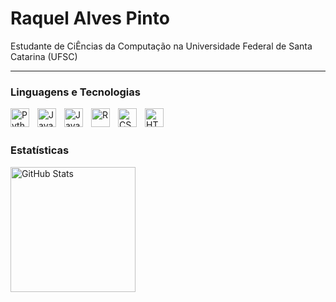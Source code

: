 # Raquel Alves Pinto

Estudante de CiÊncias da Computação na Universidade Federal de Santa Catarina (UFSC)

---
### Linguagens e Tecnologias

<img 
  align="left"
  alt="Python"
  title="Python"
  width="30px"
  style="padding-right: 10px;"
  src="https://cdn.jsdelivr.net/gh/devicons/devicon@latest/icons/python/python-original.svg" 
/>
<img 
  align="left"
  alt="Java"
  title="Java"
  width="30px"
  style="padding-right: 10px;"
  src="https://cdn.jsdelivr.net/gh/devicons/devicon@latest/icons/java/java-original.svg"      
/>
<img 
  align="left"
  alt="JavaScript"
  title="JavaScript"
  width="30px"
  style="padding-right: 10px;"
  src="https://cdn.jsdelivr.net/gh/devicons/devicon@latest/icons/javascript/javascript-original.svg"
/>
<img 
  align="left"
  alt="R"
  title="R"
  width="30px"
  style="padding-right: 10px;"
  src="https://cdn.jsdelivr.net/gh/devicons/devicon@latest/icons/rstudio/rstudio-original.svg"
/>
<img 
  align="left"
  alt="CSS"
  title="CSS"
  width="30px"
  style="padding-right: 10px;"
  src="https://cdn.jsdelivr.net/gh/devicons/devicon@latest/icons/css3/css3-original.svg"
/>
<img 
  align="left"
  alt="HTML"
  title="HTML"
  width="30px"
  style="padding-right: 10px;"
  src="https://cdn.jsdelivr.net/gh/devicons/devicon@latest/icons/html5/html5-original.svg"
/>  
<br/>

### Estatísticas

<img
  align="left"
  alt="GitHub Stats"
  height="200px"
  style="padding-right: 10px;"
  src="https://github-readme-stats.vercel.app/api/top-langs/?username=RaqueAlves&theme=tokyonight&layout=compact"
/>
